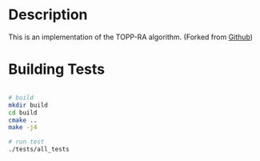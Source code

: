# Description
This is an implementation of the TOPP-RA algorithm. (Forked from [Github](https://github.com/hungpham2511/toppra))

# Building Tests

```sh

# build
mkdir build
cd build
cmake ..
make -j4

# run test
./tests/all_tests
```
